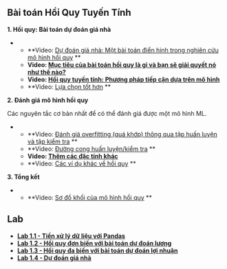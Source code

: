 ## Bài toán Hồi Quy Tuyến Tính

**1. Hồi quy: Bài toán dự đoán giá nhà**

- - **Video: [Dự đoán giá nhà: Một bài toán điển hình trong nghiên cứu mô hình hồi quy](https://www.coursera.org/learn/ml-foundations/lecture/aI5W6/predicting-house-prices-a-case-study-in-regression) **
  - **Video: [Mục tiêu của bài toán hồi quy là gì và bạn sẽ giải quyết nó như thế nào?](https://www.coursera.org/learn/ml-foundations/lecture/nBjrx/what-is-the-goal-and-how-might-you-naively-address-it)**
  - **Video: [Hồi quy tuyến tính: Phương pháp tiếp cận dựa trên mô hình](https://www.coursera.org/learn/ml-foundations/lecture/St0HJ/linear-regression-a-model-based-approach)**
  - **Video: [Lựa chọn tốt hơn](https://www.coursera.org/learn/ml-foundations/lecture/ZbHFB/adding-higher-order-effects) **

**2. Đánh giá mô hình hồi quy**

Các nguyên tắc cơ bản nhất để có thể đánh giá được một mô hình ML.

- - **Video: [Đánh giá overfitting (quá khớp) thông qua tập huấn luyện và tập kiểm tra](https://www.coursera.org/learn/ml-foundations/lecture/en913/evaluating-overfitting-via-training-test-split) **
  - **Video: [Đường cong huấn luyện/kiểm tra](https://www.coursera.org/learn/ml-foundations/lecture/fr9xS/training-test-curves) **
  - **Video: [Thêm các đặc tính khác](https://www.coursera.org/learn/ml-foundations/lecture/nWBt2/adding-other-features)**
  - **Video: [Các ví dụ khác về hồi quy](https://www.coursera.org/learn/ml-foundations/lecture/rZ9JH/other-regression-examples) **

**3. Tổng kết**

- - **Video: [Sơ đồ khối của mô hình hồi quy](https://www.coursera.org/learn/ml-foundations/lecture/ngzDZ/regression-ml-block-diagram) **


## Lab

- **[Lab 1.1 - Tiền xử lý dữ liệu với Pandas ](labs/lab1/lab1_1.zip)**
- **[Lab 1.2 - Hồi quy đơn biến với bài toán dự đoán lương](labs/lab1/lab1_2.zip)**
- **[Lab 1.3 - Hồi quy đa biến với bài toán dự đoán lợi nhuận](labs/lab1/lab1_3.zip)**
- **[Lab 1.4 - Dự đoán giá nhà](labs/lab1/lab1_4.zip)**
